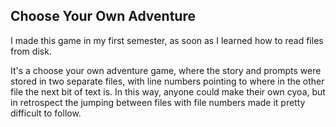 ## Choose Your Own Adventure
I made this game in my first semester, as soon as I learned how to read files from disk.

It's a choose your own adventure game, where the story and prompts were stored in two
separate files, with line numbers pointing to where in the other file the next bit of
text is. In this way, anyone could make their own cyoa, but in retrospect the jumping
between files with file numbers made it pretty difficult to follow.
